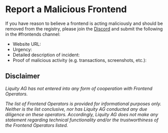 # Report a Malicious Frontend

If you have reason to believe a frontend is acting maliciously and should be removed from the registry, please join the [Discord](https://discord.com/invite/2up5U32) and submit the following in the #frontends channel: 

- Website URL: 
- Urgency: 
- Detailed description of incident: 
- Proof of malicious activity (e.g. transactions, screenshots, etc.): 

## Disclaimer 
*Liquity AG has not entered into any form of cooperation with Frontend Operators.*

*The list of Frontend Operators is provided for informational purposes only. Neither is the list conclusive, nor has Liquity AG conducted any due diligence on these operators. Accordingly, Liquity AG does not make any statement regarding technical functionality and/or the trustworthiness of the Frontend Operators listed.*
